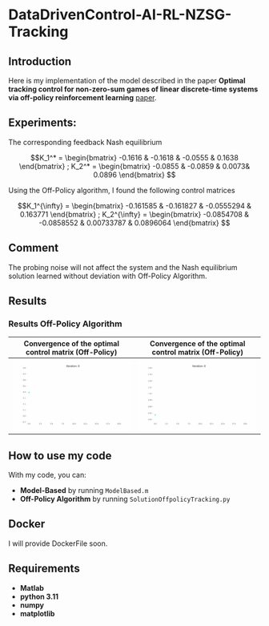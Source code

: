 # DataDrivenControl-AI-RL-NZSG-Tracking

## Introduction
Here is my implementation of the model described in the paper **Optimal tracking control for non-zero-sum games of linear
discrete-time systems via off-policy reinforcement learning** [paper](https://onlinelibrary.wiley.com/doi/abs/10.1002/oca.2597).

## Experiments:
The corresponding feedback Nash equilibrium
```math
K_1^* =    \begin{bmatrix}
-0.1616 & -0.1618 & -0.0555 & 0.1638
    \end{bmatrix}
;
K_2^* =    \begin{bmatrix}
-0.0855 & -0.0859 & 0.0073& 0.0896
    \end{bmatrix}

```

Using the Off-Policy algorithm, I found the following control matrices
```math
K_1^{\infty} =    \begin{bmatrix}
-0.161585	& -0.161827 &	-0.0555294 &	0.163771

    \end{bmatrix}
;
K_2^{\infty} =    \begin{bmatrix}
-0.0854708 &	-0.0858552 &	0.00733787 &	0.0896064

    \end{bmatrix}

```

## Comment
The probing noise will not affect the
system and the Nash equilibrium solution learned without
deviation with Off-Policy Algorithm.



## Results

### Results Off-Policy Algorithm

| Convergence of the optimal control matrix (Off-Policy) | Convergence of the optimal control matrix (Off-Policy) |
| ------------- | ------------- |
| <img src="./Gif/K1.gif" alt="drawing" width="400"/> | <img src="./Gif/K2.gif" alt="drawing" width="400"/> |



## How to use my code

With my code, you can:

* **Model-Based** by running `ModelBased.m`
* **Off-Policy Algorithm** by running `SolutionOffpolicyTracking.py`

## Docker
I will provide DockerFile soon.

## Requirements

* **Matlab**
* **python 3.11**
* **numpy**
* **matplotlib**
